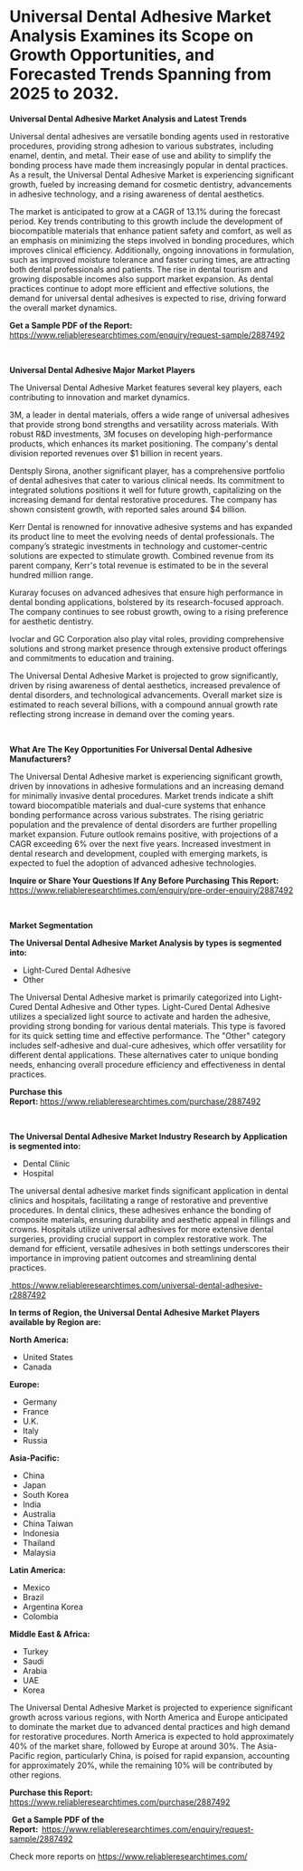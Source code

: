 <p><h1>Universal Dental Adhesive Market Analysis Examines its Scope on Growth Opportunities, and Forecasted Trends Spanning from 2025 to 2032.</h1></p><p><strong>Universal Dental Adhesive Market Analysis and Latest Trends</strong></p>
<p><p>Universal dental adhesives are versatile bonding agents used in restorative procedures, providing strong adhesion to various substrates, including enamel, dentin, and metal. Their ease of use and ability to simplify the bonding process have made them increasingly popular in dental practices. As a result, the Universal Dental Adhesive Market is experiencing significant growth, fueled by increasing demand for cosmetic dentistry, advancements in adhesive technology, and a rising awareness of dental aesthetics.</p><p>The market is anticipated to grow at a CAGR of 13.1% during the forecast period. Key trends contributing to this growth include the development of biocompatible materials that enhance patient safety and comfort, as well as an emphasis on minimizing the steps involved in bonding procedures, which improves clinical efficiency. Additionally, ongoing innovations in formulation, such as improved moisture tolerance and faster curing times, are attracting both dental professionals and patients. The rise in dental tourism and growing disposable incomes also support market expansion. As dental practices continue to adopt more efficient and effective solutions, the demand for universal dental adhesives is expected to rise, driving forward the overall market dynamics.</p></p>
<p><strong>Get a Sample PDF of the Report:&nbsp;</strong> <a href="https://www.reliableresearchtimes.com/enquiry/request-sample/2887492?utm_campaign=2642&utm_medium=2&utm_source=Github&utm_content=ia&utm_term=14032025&utm_id=universal-dental-adhesive">https://www.reliableresearchtimes.com/enquiry/request-sample/2887492</a></p>
<p>&nbsp;</p>
<p><strong>Universal Dental Adhesive Major Market Players</strong></p>
<p><p>The Universal Dental Adhesive Market features several key players, each contributing to innovation and market dynamics. </p><p>3M, a leader in dental materials, offers a wide range of universal adhesives that provide strong bond strengths and versatility across materials. With robust R&D investments, 3M focuses on developing high-performance products, which enhances its market positioning. The company's dental division reported revenues over $1 billion in recent years.</p><p>Dentsply Sirona, another significant player, has a comprehensive portfolio of dental adhesives that cater to various clinical needs. Its commitment to integrated solutions positions it well for future growth, capitalizing on the increasing demand for dental restorative procedures. The company has shown consistent growth, with reported sales around $4 billion.</p><p>Kerr Dental is renowned for innovative adhesive systems and has expanded its product line to meet the evolving needs of dental professionals. The company’s strategic investments in technology and customer-centric solutions are expected to stimulate growth. Combined revenue from its parent company, Kerr's total revenue is estimated to be in the several hundred million range.</p><p>Kuraray focuses on advanced adhesives that ensure high performance in dental bonding applications, bolstered by its research-focused approach. The company continues to see robust growth, owing to a rising preference for aesthetic dentistry.</p><p>Ivoclar and GC Corporation also play vital roles, providing comprehensive solutions and strong market presence through extensive product offerings and commitments to education and training.</p><p>The Universal Dental Adhesive Market is projected to grow significantly, driven by rising awareness of dental aesthetics, increased prevalence of dental disorders, and technological advancements. Overall market size is estimated to reach several billions, with a compound annual growth rate reflecting strong increase in demand over the coming years.</p></p>
<p>&nbsp;</p>
<p><strong>What Are The Key Opportunities For Universal Dental Adhesive Manufacturers?</strong></p>
<p><p>The Universal Dental Adhesive market is experiencing significant growth, driven by innovations in adhesive formulations and an increasing demand for minimally invasive dental procedures. Market trends indicate a shift toward biocompatible materials and dual-cure systems that enhance bonding performance across various substrates. The rising geriatric population and the prevalence of dental disorders are further propelling market expansion. Future outlook remains positive, with projections of a CAGR exceeding 6% over the next five years. Increased investment in dental research and development, coupled with emerging markets, is expected to fuel the adoption of advanced adhesive technologies.</p></p>
<p><strong>Inquire or Share Your Questions If Any Before Purchasing This Report:</strong> <a href="https://www.reliableresearchtimes.com/enquiry/pre-order-enquiry/2887492?utm_campaign=2642&utm_medium=2&utm_source=Github&utm_content=ia&utm_term=14032025&utm_id=universal-dental-adhesive">https://www.reliableresearchtimes.com/enquiry/pre-order-enquiry/2887492</a></p>
<p>&nbsp;</p>
<p><strong>Market Segmentation</strong></p>
<p><strong>The Universal Dental Adhesive Market Analysis by types is segmented into:</strong></p>
<p><ul><li>Light-Cured Dental Adhesive</li><li>Other</li></ul></p>
<p><p>The Universal Dental Adhesive market is primarily categorized into Light-Cured Dental Adhesive and Other types. Light-Cured Dental Adhesive utilizes a specialized light source to activate and harden the adhesive, providing strong bonding for various dental materials. This type is favored for its quick setting time and effective performance. The "Other" category includes self-adhesive and dual-cure adhesives, which offer versatility for different dental applications. These alternatives cater to unique bonding needs, enhancing overall procedure efficiency and effectiveness in dental practices.</p></p>
<p><strong>Purchase this Report:&nbsp;</strong><a href="https://www.reliableresearchtimes.com/purchase/2887492?utm_campaign=2642&utm_medium=2&utm_source=Github&utm_content=ia&utm_term=14032025&utm_id=universal-dental-adhesive">https://www.reliableresearchtimes.com/purchase/2887492</a></p>
<p>&nbsp;</p>
<p><strong>The Universal Dental Adhesive Market Industry Research by Application is segmented into:</strong></p>
<p><ul><li>Dental Clinic</li><li>Hospital</li></ul></p>
<p><p>The universal dental adhesive market finds significant application in dental clinics and hospitals, facilitating a range of restorative and preventive procedures. In dental clinics, these adhesives enhance the bonding of composite materials, ensuring durability and aesthetic appeal in fillings and crowns. Hospitals utilize universal adhesives for more extensive dental surgeries, providing crucial support in complex restorative work. The demand for efficient, versatile adhesives in both settings underscores their importance in improving patient outcomes and streamlining dental practices.</p></p>
<p><a href="https://www.reliableresearchtimes.com/universal-dental-adhesive-r2887492?utm_campaign=2642&utm_medium=2&utm_source=Github&utm_content=ia&utm_term=14032025&utm_id=universal-dental-adhesive">&nbsp;https://www.reliableresearchtimes.com/universal-dental-adhesive-r2887492</a></p>
<p><strong>In terms of Region, the Universal Dental Adhesive Market Players available by Region are:</strong></p>
<p>
    <p> <strong> North America: </strong>
        <ul>
            <li>United States</li>
            <li>Canada</li>
        </ul>
        </p> 
    <p> <strong> Europe: </strong>
        <ul>
            <li>Germany</li>
            <li>France</li>
            <li>U.K.</li>
            <li>Italy</li>
            <li>Russia</li>
        </ul>
        </p> 
    <p> <strong> Asia-Pacific: </strong>
        <ul>
            <li>China</li>
            <li>Japan</li>
            <li>South Korea</li>
            <li>India</li>
            <li>Australia</li>
            <li>China Taiwan</li>
            <li>Indonesia</li>
            <li>Thailand</li>
            <li>Malaysia</li>
        </ul>
        </p> 
    <p> <strong> Latin America: </strong>
        <ul>
            <li>Mexico</li>
            <li>Brazil</li>
            <li>Argentina Korea</li>
            <li>Colombia</li>
        </ul>
        </p> 
    <p> <strong> Middle East & Africa: </strong>
        <ul>
            <li>Turkey</li>
            <li>Saudi</li>
            <li>Arabia</li>
            <li>UAE</li>
            <li>Korea</li>
        </ul>
    </p>
    </p>
<p><p>The Universal Dental Adhesive Market is projected to experience significant growth across various regions, with North America and Europe anticipated to dominate the market due to advanced dental practices and high demand for restorative procedures. North America is expected to hold approximately 40% of the market share, followed by Europe at around 30%. The Asia-Pacific region, particularly China, is poised for rapid expansion, accounting for approximately 20%, while the remaining 10% will be contributed by other regions.</p></p>
<p><strong>Purchase this Report: </strong><a href="https://www.reliableresearchtimes.com/purchase/2887492?utm_campaign=2642&utm_medium=2&utm_source=Github&utm_content=ia&utm_term=14032025&utm_id=universal-dental-adhesive">https://www.reliableresearchtimes.com/purchase/2887492</a></p>
<p>&nbsp;<strong>Get a Sample PDF of the Report:&nbsp;&nbsp;</strong><a href="https://www.reliableresearchtimes.com/enquiry/request-sample/2887492?utm_campaign=2642&utm_medium=2&utm_source=Github&utm_content=ia&utm_term=14032025&utm_id=universal-dental-adhesive">https://www.reliableresearchtimes.com/enquiry/request-sample/2887492</a></p>
<p><strong></strong></p>
<p>Check more reports on <a href="https://www.reliableresearchtimes.com/?utm_campaign=2642&utm_medium=2&utm_source=Github&utm_content=ia&utm_term=14032025&utm_id=universal-dental-adhesive">https://www.reliableresearchtimes.com/</a></p>